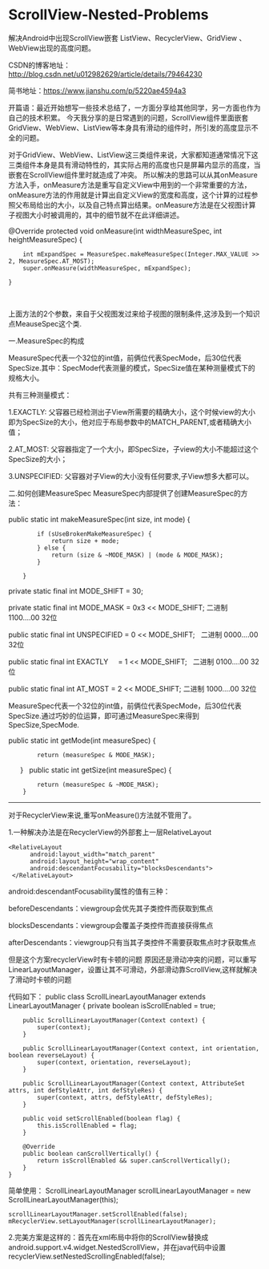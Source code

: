 # ScrollView-Nested-Problems
解决Android中出现ScrollView嵌套 ListView、RecyclerView、GridView 、WebView出现的高度问题。

CSDN的博客地址：http://blog.csdn.net/u012982629/article/details/79464230

简书地址：https://www.jianshu.com/p/5220ae4594a3

开篇语：最近开始想写一些技术总结了，一方面分享给其他同学，另一方面也作为自己的技术积累。
今天我分享的是日常遇到的问题，ScrollView组件里面嵌套GridView、WebView、ListView等本身具有滑动的组件时，所引发的高度显示不全的问题。

对于GridView、WebView、ListView这三类组件来说，大家都知道通常情况下这三类组件本身是具有滑动特性的，其实际占用的高度也只是屏幕内显示的高度，当嵌套在ScrollView组件里时就造成了冲突。
所以解决的思路可以从其onMeasure方法入手，onMeasure方法是重写自定义View中用到的一个非常重要的方法，onMeasure方法的作用就是计算出自定义View的宽度和高度，这个计算的过程参照父布局给出的大小，以及自己特点算出结果。onMeasure方法是在父视图计算子视图大小时被调用的，其中的细节就不在此详细讲述。

  @Override
    protected void onMeasure(int widthMeasureSpec, int heightMeasureSpec) {
    
        int mExpandSpec = MeasureSpec.makeMeasureSpec(Integer.MAX_VALUE >> 2, MeasureSpec.AT_MOST);
        super.onMeasure(widthMeasureSpec, mExpandSpec);
        
    }
    
    
上面方法的2个参数，来自于父视图发过来给子视图的限制条件,这涉及到一个知识点MeauseSpec这个类.

一.MeasureSpec的构成

MeasureSpec代表一个32位的int值，前俩位代表SpecMode，后30位代表SpecSize.其中：SpecMode代表测量的模式，SpecSize值在某种测量模式下的规格大小。

共有三种测量模式： 

1.EXACTLY: 父容器已经检测出子View所需要的精确大小，这个时候view的大小即为SpecSize的大小，他对应于布局参数中的MATCH_PARENT,或者精确大小值；

2.AT_MOST: 父容器指定了一个大小，即SpecSize，子view的大小不能超过这个SpecSize的大小；

3.UNSPECIFIED: 父容器对子View的大小没有任何要求,子View想多大都可以。


二.如何创建MeasureSpec
MeasureSpec内部提供了创建MeasureSpec的方法：

public static int makeMeasureSpec(int size, int mode) {

            if (sUseBrokenMakeMeasureSpec) {
                return size + mode;
            } else {
                return (size & ~MODE_MASK) | (mode & MODE_MASK);
            }
            
        }

private static final int MODE_SHIFT = 30;

private static final int MODE_MASK  = 0x3 << MODE_SHIFT; 二进制 1100....00 32位

public static final int UNSPECIFIED = 0 << MODE_SHIFT;   二进制 0000....00 32位

public static final int EXACTLY     = 1 << MODE_SHIFT;   二进制 0100....00 32位

public static final int AT_MOST     = 2 << MODE_SHIFT;   二进制 1000....00 32位
  
MeasureSpec代表一个32位的int值，前俩位代表SpecMode，后30位代表SpecSize.通过巧妙的位运算，即可通过MeasureSpec来得到SpecSize,SpecMode.

public static int getMode(int measureSpec) {

            return (measureSpec & MODE_MASK);  
        }
  
public static int getSize(int measureSpec) {

            return (measureSpec & ~MODE_MASK);
        }

---------------------------------------------------------------------------------------------
对于RecyclerView来说,重写onMeasure()方法就不管用了。

1.一种解决办法是在RecyclerView的外部套上一层RelativeLayout

    <RelativeLayout
          android:layout_width="match_parent"
          android:layout_height="wrap_content"
          android:descendantFocusability="blocksDescendants">
     </RelativeLayout>

android:descendantFocusability属性的值有三种： 

beforeDescendants：viewgroup会优先其子类控件而获取到焦点 

blocksDescendants：viewgroup会覆盖子类控件而直接获得焦点 

afterDescendants：viewgroup只有当其子类控件不需要获取焦点时才获取焦点

但是这个方案recyclerView时有卡顿的问题
原因还是滑动冲突的问题，可以重写LinearLayoutManager，设置让其不可滑动，外部滑动靠ScrollView,这样就解决了滑动时卡顿的问题 

代码如下：
    public class ScrollLinearLayoutManager extends LinearLayoutManager {
        private boolean isScrollEnabled = true;

        public ScrollLinearLayoutManager(Context context) {
            super(context);
        }

        public ScrollLinearLayoutManager(Context context, int orientation, boolean reverseLayout) {
            super(context, orientation, reverseLayout);
        }

        public ScrollLinearLayoutManager(Context context, AttributeSet attrs, int defStyleAttr, int defStyleRes) {
            super(context, attrs, defStyleAttr, defStyleRes);
        }

        public void setScrollEnabled(boolean flag) {
            this.isScrollEnabled = flag;
        }

        @Override
        public boolean canScrollVertically() {
            return isScrollEnabled && super.canScrollVertically();
        }
    }

简单使用：
    ScrollLinearLayoutManager scrollLinearLayoutManager = new ScrollLinearLayoutManager(this);
    
    scrollLinearLayoutManager.setScrollEnabled(false);
    mRecyclerView.setLayoutManager(scrollLinearLayoutManager);

2.完美方案是这样的：首先在xml布局中将你的ScrollView替换成android.support.v4.widget.NestedScrollView，并在java代码中设置recyclerView.setNestedScrollingEnabled(false);












